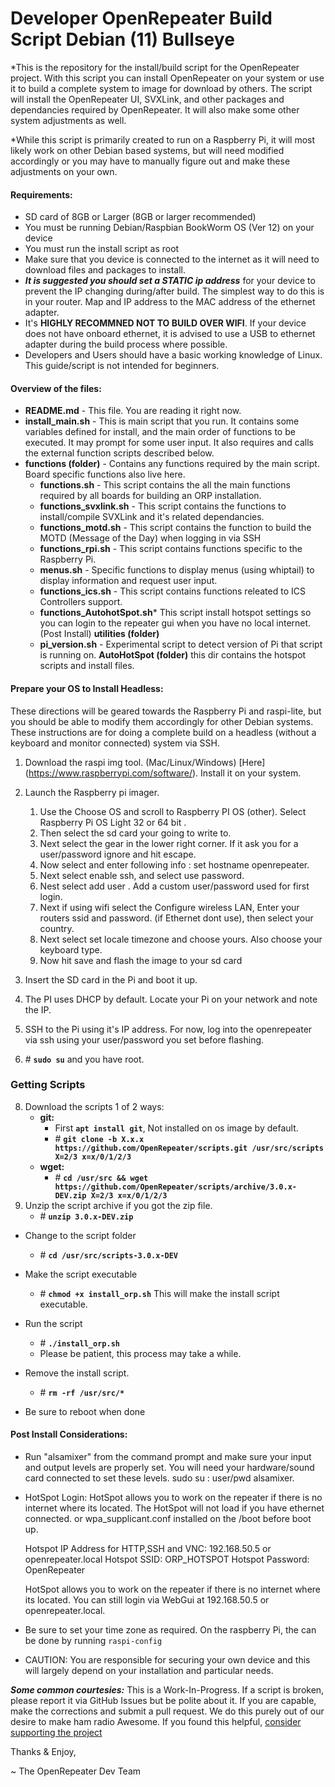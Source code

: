 Developer OpenRepeater Build Script Debian (11) Bullseye
=======
*This is the repository for the install/build script for the OpenRepeater project. With this script you can install OpenRepeater on your system 
 or use it to build a complete system to image for download by others. The script will install the OpenRepeater UI, SVXLink, and other packages 
 and dependancies required by OpenRepeater. It will also make some other system adjustments as well.

*While this script is primarily created to run on a Raspberry Pi, it will most likely work on other Debian based systems, but will need modified 
 accordingly or you may have to manually figure out and make these adjustments on your own. 

#### Requirements: 
* SD card of 8GB or Larger (8GB or larger recommended)
* You must be running Debian/Raspbian BookWorm OS (Ver 12) on your device
* You must run the install script as root 
* Make sure that you device is connected to the internet as it will need to download files and packages to install.
* ***It is suggested you should set a STATIC ip address*** for your device to prevent the IP changing during/after build. 
    The simplest way to do this is in your router. Map and IP address to the MAC address of the ethernet adapter. 
* It's **HIGHLY RECOMMNED NOT TO BUILD OVER WIFI**. If your device does not have onboard ethernet, it is advised 
    to use a USB to ethernet adapter during the build process where possible.
* Developers and Users should have a basic working knowledge of Linux. This guide/script is not intended for beginners.

#### Overview of the files:
* **README.md** - This file. You are reading it right now.
* **install_main.sh** - This is main script that you run. It contains some variables defined for install, and the main order 
    of functions to be executed. It may prompt for some user input. It also requires and calls the external function scripts 
    described below.
* **functions (folder)** - Contains any functions required by the main script. Board specific functions also live here.
	* **functions.sh** - This script contains the all the main functions required by all boards for building an ORP installation.
	* **functions_svxlink.sh** - This script contains the functions to install/compile SVXLink and it's related dependancies.
	* **functions_motd.sh** - This script contains the function to build the MOTD (Message of the Day) when logging in via SSH
	* **functions_rpi.sh** - This script contains functions specific to the Raspberry Pi.
	* **menus.sh** - Specific functions to display menus (using whiptail) to display information and request user input.
	* **functions_ics.sh** - This script contains functions releated to ICS Controllers support.
    * **functions_AutohotSpot.sh*** This script install hotspot settings so you can login to the repeater gui when you have no local internet. (Post Install)
**utilities (folder)**
	* **pi_version.sh** - Experimental script to detect version of Pi that script is running on.
**AutoHotSpot (folder)** this dir contains the hotspot scripts and install files.

#### Prepare your OS to Install Headless:
These directions will be geared towards the Raspberry Pi and raspi-lite, but you should be able to modify them accordingly for other Debian systems. 
These instructions are for doing a complete build on a headless (without a keyboard and monitor connected) system via SSH.

1. Download the raspi img tool. (Mac/Linux/Windows) [Here] (https://www.raspberrypi.com/software/). Install it on your system. 

2. Launch the Raspberry pi imager. 
   1. Use the Choose OS and scroll to Raspberry PI OS (other). Select Raspberry Pi OS Light 32 or 64 bit . 
   2. Then select the sd card your going to write to. 
   3. Next select the gear in the lower right corner. If it ask you for a user/password ignore and hit escape. 
   4. Now select and enter following info : set hostname openrepeater. 
   5. Next select enable ssh, and select use password. 
   6. Nest select add user . Add a custom user/password used for first login. 
   7. Next if using wifi select the Configure wireless LAN, Enter your routers ssid and password. (if Ethernet dont use), then select your country. 
   8. Next select set locale timezone and choose yours. Also choose your keyboard type. 
   9. Now hit save and flash the image to your sd card

4. Insert the SD card in the Pi and boot it up.
5. The PI uses DHCP by default. Locate your Pi on your network and note the IP.
6. SSH to the Pi using it's IP address. For now, log into the openrepeater via ssh using your user/password you set before flashing.
7. &#35; **`sudo su`** and you have root.

### Getting Scripts ######

8. Download the scripts 1 of 2 ways:
	* **git:**
		* First **`apt install git`**, Not installed on os image by default.
		* &#35; **`git clone -b X.x.x https://github.com/OpenRepeater/scripts.git /usr/src/scripts X=2/3 x=x/0/1/2/3`**
	* **wget:** 
		* &#35; **`cd /usr/src && wget https://github.com/OpenRepeater/scripts/archive/3.0.x-DEV.zip X=2/3 x=x/0/1/2/3`**
9. Unzip the script archive if you got the zip file.
	* &#35; **`unzip 3.0.x-DEV.zip`**    
* Change to the script folder
	* &#35; **`cd /usr/src/scripts-3.0.x-DEV`**
* Make the script executable
	* &#35; **`chmod +x install_orp.sh`** This will make the install script executable.
* Run the script
	* &#35; **`./install_orp.sh`**
	* Please be patient, this process may take a while.

* Remove the install script.
    * &#35; **`rm -rf /usr/src/*`**

* Be sure to reboot when done

#### Post Install Considerations:

* Run "alsamixer" from the command prompt and make sure your input and output levels are properly set. You will need your hardware/sound card connected to set these levels.
    sudo su : user/pwd alsamixer.

* HotSpot Login:
    HotSpot allows you to work on the repeater if there is no internet where its located. The HotSpot will not load if you have ethernet connected. or wpa_supplicant.conf installed on the /boot before boot up.

    Hotspot IP Address for HTTP,SSH and VNC: 192.168.50.5 or openrepeater.local
    Hotspot SSID: ORP_HOTSPOT
    Hotspot Password: OpenRepeater

    HotSpot allows you to work on the repeater if there is no internet where its located.
    You can still login via WebGui at 192.168.50.5 or openrepeater.local.

* Be sure to set your time zone as required. On the raspberry Pi, the can be done by running `raspi-config`

* CAUTION: You are responsible for securing your own device and this will largely depend on your installation and particular needs.

***Some common courtesies:*** This is a Work-In-Progress. If a script is broken, please report it via GitHub Issues but be polite about it. If you are capable, make the corrections 
    and submit a pull request. We do this purely out of our desire to make ham radio Awesome. If you found this helpful, [consider supporting the project](https://openrepeater.com/donate)

Thanks & Enjoy,

~ The OpenRepeater Dev Team
